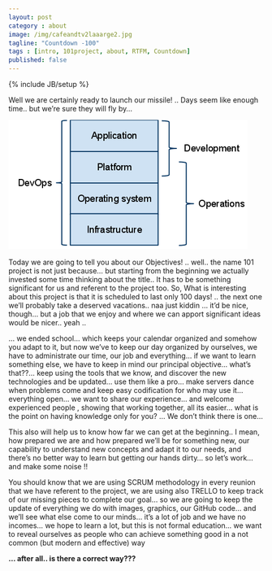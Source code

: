 ```yaml
---
layout: post
category : about
image: /img/cafeandtv2laaarge2.jpg
tagline: "Countdown -100"
tags : [intro, 101project, about, RTFM, Countdown]
published: false
---
```


{% include JB/setup %}

Well we are certainly ready to launch our missile! .. Days seem like enough time.. but we’re sure they will fly by… 

![Texto](https://github.com/101project/101project.github.com/raw/master/img/devops1.png)

Today we are going to tell you about our Objectives! .. well.. the name 101 project is not just because… but starting from the beginning we actually invested some time thinking about the title.. It has to be something significant for us and referent to the project too. So, What is interesting about this project is that it is scheduled to last only 100 days! .. the next one we’ll probably take a deserved vacations.. naa just kiddin … it’d be nice, though… but a job that we enjoy and where we can apport significant ideas would be nicer.. yeah ..

… we ended school… which keeps your calendar organized and somehow you adapt to it, but now we’ve to keep our day organized by ourselves, we have to administrate our time, our job and everything… if we want to learn something else, we have to keep in mind our principal objective… what’s that??… keep using the tools that we know, and discover the new technologies and be updated… use them like a pro… make servers dance when problems come and keep easy codification for who may use it… everything open… we want to share our experience… and welcome experienced people , showing that working together, all its easier… what is the point on having knowledge only for you? … We don’t think there is one…

This also will help us to know how far we can get at the beginning.. I mean, how prepared we are and how  prepared we’ll be for something new, our capability to understand new concepts and adapt it to our needs, and there’s no better way to learn but getting our hands dirty… so let’s work… and make some noise !!

You should know that we are using SCRUM methodology in every reunion that we have referent to the project, we are using also TRELLO to keep track of our missing pieces to complete our goal…  so we are going to keep the update of everything we do with images, graphics, our GitHub code… and we’ll see what else come to our minds… it’s a lot of job and we have no incomes… we hope to learn a lot, but this is not formal education… we want to reveal ourselves as people who can achieve something good in a not common (but modern and effective) way

**… after all.. is there a correct way???**